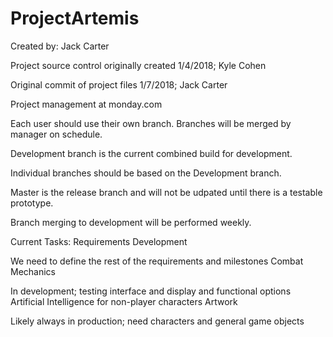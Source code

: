 # ProjectArtemis

Created by: Jack Carter

Project source control originally created 1/4/2018; Kyle Cohen

Original commit of project files 1/7/2018; Jack Carter

Project management at monday.com

Each user should use their own branch. Branches will be merged by manager on schedule.

Development branch is the current combined build for development.

Individual branches should be based on the Development branch.

Master is the release branch and will not be udpated until there is a testable prototype.

Branch merging to development will be performed weekly.

Current Tasks: Requirements Development

We need to define the rest of the requirements and milestones
Combat Mechanics

In development; testing interface and display and functional options
Artificial Intelligence for non-player characters
Artwork

Likely always in production; need characters and general game objects
